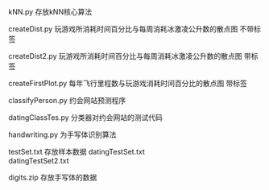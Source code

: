 
kNN.py              存放kNN核心算法



createDist.py       玩游戏所消耗时间百分比与每周消耗冰激凌公升数的散点图   不带标签

createDist2.py      玩游戏所消耗时间百分比与每周消耗冰激凌公升数的散点图   带标签

createFirstPlot.py  每年飞行里程数与玩游戏消耗时间百分比的散点图           带标签



classifyPerson.py   约会网站预测程序

datingClassTes.py   分类器对约会网站的测试代码



handwriting.py      为手写体识别算法



testSet.txt         存放样本数据
datingTestSet.txt   
datingTestSet2.txt  



digits.zip          存放手写体的数据
